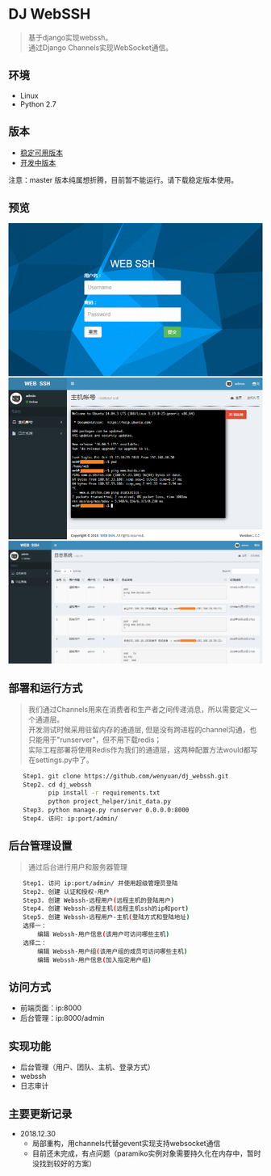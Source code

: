 # DJ WebSSH

> 基于django实现webssh。 </br>
> 通过Django Channels实现WebSocket通信。

## 环境

* Linux
* Python 2.7

## 版本

* [稳定可用版本](https://github.com/wenyuan/dj_webssh/tree/gevent)
* [开发中版本](https://github.com/wenyuan/dj_webssh/tree/master)

注意：master 版本纯属想折腾，目前暂不能运行。请下载稳定版本使用。

## 预览

![login](https://github.com/wenyuan/dj_webssh/blob/master/static/img/login.png)
![webssh](https://github.com/wenyuan/dj_webssh/blob/master/static/img/webssh.png)
![log](https://github.com/wenyuan/dj_webssh/blob/master/static/img/log.png)

## 部署和运行方式

> 我们通过Channels用来在消费者和生产者之间传递消息，所以需要定义一个通道层。 </br>
> 开发测试时候采用驻留内存的通道层, 但是没有跨进程的channel沟通，也只能用于"runserver"，但不用下载redis； </br>
> 实际工程部署将使用Redis作为我们的通道层，这两种配置方法would都写在settings.py中了。

```bash
	Step1. git clone https://github.com/wenyuan/dj_webssh.git
	Step2. cd dj_webssh
           pip install -r requirements.txt
           python project_helper/init_data.py
	Step3. python manage.py runserver 0.0.0.0:8000
	Step4. 访问: ip:port/admin/
```

## 后台管理设置

> 通过后台进行用户和服务器管理

```bash
	Step1. 访问 ip:port/admin/ 并使用超级管理员登陆
	Step2. 创建 认证和授权-用户
	Step3. 创建 Webssh-远程用户(远程主机的登陆用户)
	Step4. 创建 Webssh-远程主机(远程主机ssh的ip和port)
	Step5. 创建 Webssh-远程用户-主机(登陆方式和登陆地址)
	选择一：
		编辑 Webssh-用户信息(该用户可访问哪些主机)
	选择二：
		编辑 Webssh-用户组(该用户组的成员可访问哪些主机)
		编辑 Webssh-用户信息(加入指定用户组)
```

## 访问方式

* 前端页面：ip:8000
* 后台管理：ip:8000/admin

## 实现功能

* 后台管理（用户、团队、主机、登录方式）
* webssh
* 日志审计

## 主要更新记录

* 2018.12.30
  * 局部重构，用channels代替gevent实现支持websocket通信
  * 目前还未完成，有点问题（paramiko实例对象需要持久化在内存中，暂时没找到较好的方案）
